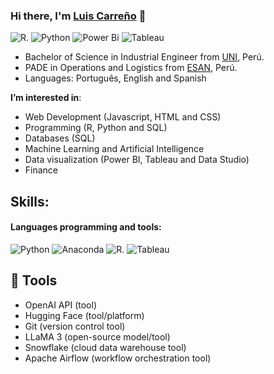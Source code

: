 
 
### Hi there, I'm [Luis Carreño](https://lcarrenoy.github.io) 👋

![R](https://img.shields.io/badge/R-276DC3?style=for-the-badge&logo=r&logoColor=white).
![Python](https://img.shields.io/badge/python-3670A0?style=for-the-badge&logo=python&logoColor=ffdd54) 
![Power Bi](https://img.shields.io/badge/power_bi-F2C811?style=for-the-badge&logo=powerbi&logoColor=black)
![Tableau](https://img.shields.io/badge/Tableau-%231877F2.svg?style=for-the-badge&logo=Tableau&logoColor=white)


- Bachelor of Science in Industrial Engineer from [UNI](https://portal.uni.edu.pe/#1), Perú.
- PADE in Operations and Logistics from [ESAN](https://www.esan.edu.pe/), Perú.
- Languages: Português, English and Spanish
  

**I’m interested in**:
 -  Web Development (Javascript, HTML and CSS)
 -  Programming (R, Python and SQL)
 -  Databases (SQL)
 -  Machine Learning and Artificial Intelligence
 -  Data visualization (Power BI, Tableau and Data Studio)
 -  Finance
  
## Skills:
#### Languages programming and tools:

![Python](https://img.shields.io/badge/python-3670A0?style=for-the-badge&logo=python&logoColor=ffdd54) 
![Anaconda](https://img.shields.io/badge/Anaconda-%2344A833.svg?style=for-the-badge&logo=anaconda&logoColor=white) 
![R](https://img.shields.io/badge/R-276DC3?style=for-the-badge&logo=r&logoColor=white).
![Tableau](https://img.shields.io/badge/Tableau-%231877F2.svg?style=for-the-badge&logo=Tableau&logoColor=white)

## 🔧 Tools
 - OpenAI API (tool)
 - Hugging Face (tool/platform)
 - Git (version control tool)
 - LLaMA 3 (open-source model/tool)
 - Snowflake (cloud data warehouse tool)
 - Apache Airflow (workflow orchestration tool)

